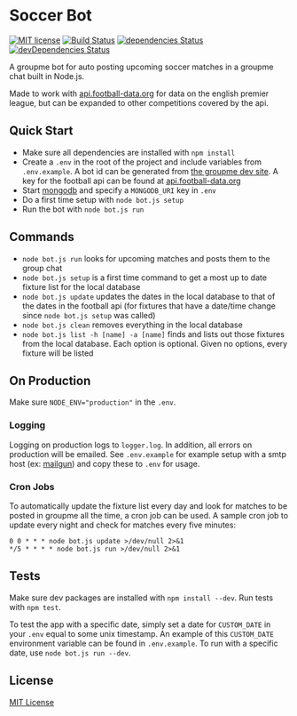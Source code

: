 # Soccer Bot

[![MIT license](https://img.shields.io/github/license/noahbass/soccer-bot.svg)](http://opensource.org/licenses/MIT) [![Build Status](https://travis-ci.org/noahbass/soccer-bot.svg?branch=master)](https://travis-ci.org/noahbass/soccer-bot) [![dependencies Status](https://david-dm.org/noahbass/soccer-bot/status.svg)](https://david-dm.org/noahbass/soccer-bot) [![devDependencies Status](https://david-dm.org/noahbass/soccer-bot/dev-status.svg)](https://david-dm.org/noahbass/soccer-bot?type=dev)

A groupme bot for auto posting upcoming soccer matches in a groupme chat built in Node.js.

Made to work with [api.football-data.org](https://api.football-data.org/) for data on the english premier league, but can be expanded to other competitions covered by the api.

## Quick Start

- Make sure all dependencies are installed with `npm install`
- Create a `.env` in the root of the project and include variables from `.env.example`. A bot id can be generated from [the groupme dev site](https://dev.groupme.com/bots). A key for the football api can be found at [api.football-data.org](http://api.football-data.org/)
- Start [mongodb](https://www.mongodb.com/download-center) and specify a `MONGODB_URI` key in `.env`  
- Do a first time setup with `node bot.js setup`
- Run the bot with `node bot.js run`

## Commands

- `node bot.js run` looks for upcoming matches and posts them to the group chat
- `node bot.js setup` is a first time command to get a most up to date fixture list for the local database
- `node bot.js update` updates the dates in the local database to that of the dates in the football api (for fixtures that have a date/time change since `node bot.js setup` was called)
- `node bot.js clean` removes everything in the local database
- `node bot.js list -h [name] -a [name]` finds and lists out those fixtures from the local database. Each option is optional. Given no options, every fixture will be listed

## On Production

Make sure `NODE_ENV="production"` in the `.env`.

### Logging

Logging on production logs to `logger.log`. In addition, all errors on production will be emailed. See `.env.example` for example setup with a smtp host (ex: [mailgun](http://www.mailgun.com/)) and copy these to `.env` for usage.

### Cron Jobs

To automatically update the fixture list every day and look for matches to be posted in groupme all the time, a cron job can be used. A sample cron job to update every night and check for matches every five minutes:

```
0 0 * * * node bot.js update >/dev/null 2>&1
*/5 * * * * node bot.js run >/dev/null 2>&1
```

## Tests

Make sure dev packages are installed with `npm install --dev`. Run tests with `npm test`.

To test the app with a specific date, simply set a date for `CUSTOM_DATE` in your `.env` equal to some unix timestamp. An example of this `CUSTOM_DATE` environment variable can be found in `.env.example`. To run with a specific date, use `node bot.js run --dev`.

## License

[MIT License](LICENSE.md)
